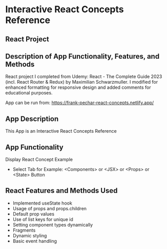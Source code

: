 # Interactive React Concepts Reference
## React Project

## Description of App Functionality, Features, and Methods

React project I completed from Udemy: React - The Complete Guide 2023 (incl. React Router & Redux) by Maximilian Schwarzmuller. I modified for enhanced formatting for responsive design and added comments for educational purposes.

App can be run from: https://frank-pechar-react-concepts.netlify.app/

## App Description

This App is an Interactive React Concepts Reference

## App Functionality

Display React Concept Example
  - Select Tab for Example: &lt;Components&gt; or &lt;JSX&gt; or &lt;Props&gt; or &lt;State&gt; Button

## React Features and Methods Used

- Implemented useState hook 
- Usage of props and props.children
- Default prop values 
- Use of list keys for unique id 
- Setting component types dynamically
- Fragments
- Dynamic styling
- Basic event handling
